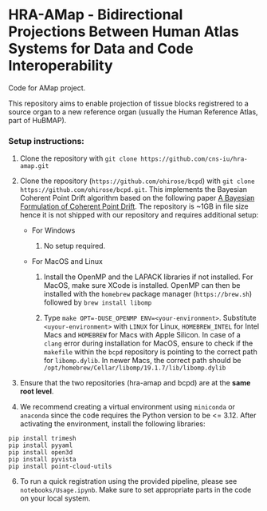 # HRA-AMap - Bidirectional Projections Between Human Atlas Systems for Data and Code Interoperability

Code for AMap project. 

This repository aims to enable projection of tissue blocks registrered to a source organ to a new reference organ (usually the Human Reference Atlas, part of HuBMAP). 

### Setup instructions:

1. Clone the repository with ```git clone https://github.com/cns-iu/hra-amap.git```

2. Clone the repository (```https://github.com/ohirose/bcpd```) with ```git clone https://github.com/ohirose/bcpd.git```. This implements the Bayesian Coherent Point Drift algorithm based on the following paper [A Bayesian Formulation of Coherent Point Drift](https://ieeexplore.ieee.org/stamp/stamp.jsp?tp=&arnumber=8985307). The repository is ~1GB in file size hence it is not shipped with our repository and requires additional setup: 

    * For Windows

       1. No setup required.  

    * For MacOS and Linux

        1. Install the OpenMP and the LAPACK libraries if not installed. For MacOS, make sure XCode is installed. OpenMP can then be installed with the ```homebrew``` package manager (```https://brew.sh```) followed by ```brew install libomp```

        2. Type ```make OPT=-DUSE_OPENMP ENV=<your-environment>```. Substitute ```<uyour-environment>``` with ```LINUX``` for Linux, ```HOMEBREW_INTEL``` for Intel Macs and ```HOMEBREW``` for Macs with Apple Silicon. In case of a ```clang``` error during installation for MacOS, ensure to check if the ```makefile``` within the ```bcpd``` repository is pointing to the correct path for ```libomp.dylib```. In newer Macs, the correct path should be ```/opt/homebrew/Cellar/libomp/19.1.7/lib/libomp.dylib```

3. Ensure that the two repositories (hra-amap and bcpd) are at the **same root level**.

4. We recommend creating a virtual environment using ```miniconda``` or ```anaconda``` since the code requires the Python version to be <= 3.12. After activating the environment, install the following libraries:

```
pip install trimesh
pip install pyyaml
pip install open3d
pip install pyvista
pip install point-cloud-utils
```

6. To run a quick registration using the provided pipeline, please see ```notebooks/Usage.ipynb```. Make sure to set appropriate parts in the code on your local system. 
